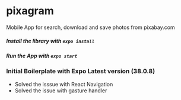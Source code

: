 # pixagram
Mobile App for search, download and save photos from pixabay.com


##### Install the library with `expo install`

##### Run the App with `expo start`


### Initial Boilerplate with Expo Latest version (38.0.8)
- Solved the isssue with React Navigation
- Solved the issue with gasture handler
